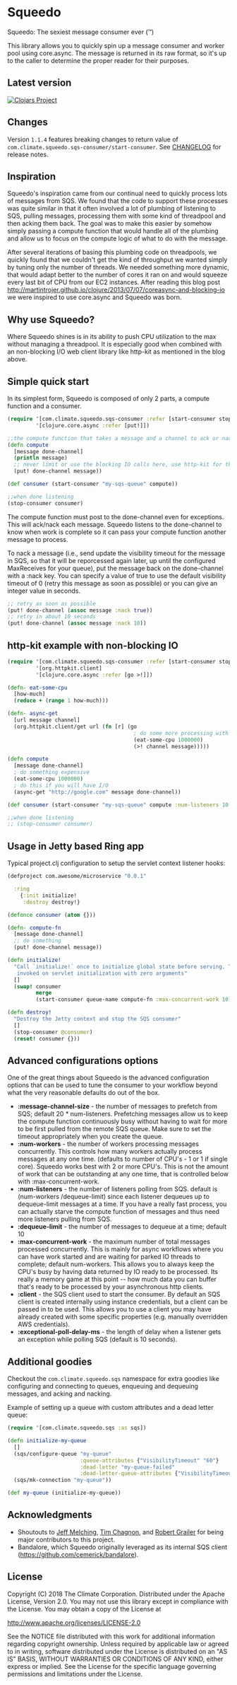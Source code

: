 # Squeedo

Squeedo: The sexiest message consumer ever (™)

This library allows you to quickly spin up a message consumer and worker pool using core.async. The message is returned
in its raw format, so it's up to the caller to determine the proper reader for their purposes.

## Latest version

[![Clojars Project](https://img.shields.io/clojars/v/org.clojars.bgpworks/squeedo.svg)](https://clojars.org/org.clojars.bgpworks/squeedo)

## Changes

Version `1.1.4` features breaking changes to return value of `com.climate.squeedo.sqs-consumer/start-consumer`.
See [CHANGELOG](https://github.com/bgpworks/squeedo/blob/master/CHANGELOG.md) for release notes.

## Inspiration

Squeedo's inspiration came from our continual need to quickly process lots of messages from SQS. We found that the
code to support these processes was quite similar in that it often involved a lot of plumbing of listening to SQS,
pulling messages, processing them with some kind of threadpool and then acking them back. The goal was to make this
easier by somehow simply passing a compute function that would handle all of the plumbing and allow us to focus on
the compute logic of what to do with the message.

After several iterations of basing this plumbing code on threadpools, we quickly found that we couldn't get the kind of
throughput we wanted simply by tuning only the number of threads. We needed something more dynamic, that would adapt
better to the number of cores it ran on and would squeeze every last bit of CPU from our EC2 instances. After reading
this blog post http://martintrojer.github.io/clojure/2013/07/07/coreasync-and-blocking-io we were inspired to use
core.async and Squeedo was born.

## Why use Squeedo?

Where Squeedo shines is in its ability to push CPU utilization to the max without managing a threadpool. It is
especially good when combined with an non-blocking I/O web client library like http-kit as mentioned in the blog above.

## Simple quick start

In its simplest form, Squeedo is composed of only 2 parts, a compute function and a consumer.

```clojure
(require '[com.climate.squeedo.sqs-consumer :refer [start-consumer stop-consumer]]
         '[clojure.core.async :refer [put!]])

;;the compute function that takes a message and a channel to ack or nack on when done with the message
(defn compute
  [message done-channel]
  (println message)
  ;; never limit or use the blocking IO calls here, use http-kit for these calls
  (put! done-channel message))

(def consumer (start-consumer "my-sqs-queue" compute))

;;when done listening
(stop-consumer consumer)
```

The compute function must post to the done-channel even for exceptions. This will ack/nack each message. Squeedo
listens to the done-channel to know when work is complete so it can pass your compute function another message to
process.

To nack a message (i.e., send update the visibility timeout for the message in SQS, so that it will be
reporcessed again later, up until the configured MaxReceives for your queue), put the message back on the done-channel
with a :nack key. You can specify a value of true to use the default visibility timeout of 0 (retry this message as
soon as possible) or you can give an integer value in seconds.

```clojure
;; retry as soon as possible
(put! done-channel (assoc message :nack true))
;; retry in about 10 seconds
(put! done-channel (assoc message :nack 10))
```

## http-kit example with non-blocking IO

``` clojure
(require '[com.climate.squeedo.sqs-consumer :refer [start-consumer stop-consumer]]
         '[org.httpkit.client]
         '[clojure.core.async :refer [go >!]])

(defn- eat-some-cpu
  [how-much]
  (reduce + (range 1 how-much)))

(defn- async-get
  [url message channel]
  (org.httpkit.client/get url (fn [r] (go
                                        ; do some more processing with the response
                                        (eat-some-cpu 1000000)
                                        (>! channel message)))))

(defn compute
  [message done-channel]
  ; do something expensive
  (eat-some-cpu 1000000)
  ; do this if you will have I/O
  (async-get "http://google.com" message done-channel))

(def consumer (start-consumer "my-sqs-queue" compute :num-listeners 10 :max-concurrent-work 50))

;;when done listening
;; (stop-consumer consumer)
```

## Usage in Jetty based Ring app

Typical project.clj configuration to setup the servlet context listener hooks:

``` clojure
(defproject com.awesome/microservice "0.0.1"

  :ring
    {:init initialize!
     :destroy destroy!}
```

``` clojure
(defonce consumer (atom {}))

(defn- compute-fn
  [message done-channel]
  ;; do something
  (put! done-channel message))

(defn initialize!
  "Call `initialize!` once to initialize global state before serving. This fn is
   invoked on servlet initialization with zero arguments"
  []
  (swap! consumer
         merge
         (start-consumer queue-name compute-fn :max-concurrent-work 10)))

(defn destroy!
  "Destroy the Jetty context and stop the SQS consumer"
  []
  (stop-consumer @consumer)
  (reset! consumer {}))
```

## Advanced configurations options

One of the great things about Squeedo is the advanced configuration options that can be used to tune the consumer to
your workflow beyond what the very reasonable defaults do out of the box.

* **:message-channel-size** - the number of messages to prefetch from SQS; default 20 * num-listeners. Prefetching messages allow us to keep the compute function continuously busy without having to wait for more to be first pulled from the remote SQS queue. Make sure to set the timeout appropriately when you create the queue.
* **:num-workers** - the number of workers processing messages concurrently. This controls how many workers actually process messages at any one time. (defaults to number of CPU's - 1 or 1 if single core). Squeedo works best with 2 or more CPU's. This is not the amount of work that can be outstanding at any one time, that is controlled below with :max-concurrent-work.
* **:num-listeners** - the number of listeners polling from SQS. default is (num-workers /dequeue-limit) since each listener dequeues up to dequeue-limit messages at a time. If you have a really fast process, you can actually starve the compute function of messages and thus need more listeners pulling from SQS.
* **:dequeue-limit** - the number of messages to dequeue at a time; default 10
* **:max-concurrent-work** - the maximum number of total messages processed concurrently. This is mainly for async workflows where you can have work started and are waiting for parked IO threads to complete; default num-workers. This allows you to always keep the CPU's busy by having data returned by IO ready to be processed. Its really a memory game at this point -- how much data you can buffer that's ready to be processed by your asynchronous http clients.
* **:client** - the SQS client used to start the consumer. By default an SQS client is created internally using instance credentials, but a client can be passed in to be used. This allows you to use a client you may have already created with some specific properties (e.g. manually overridden AWS credentials).
* **:exceptional-poll-delay-ms** - the length of delay when a listener gets an exception while polling SQS (default is 10 seconds).

## Additional goodies

Checkout the `com.climate.squeedo.sqs` namespace for extra goodies like configuring and connecting to queues,
enqueuing and dequeuing messages, and acking and nacking.

Example of setting up a queue with custom attributes and a dead letter queue:

```clojure
(require '[com.climate.squeedo.sqs :as sqs])

(defn initialize-my-queue
  []
  (sqs/configure-queue "my-queue"
                       :queue-attributes {"VisibilityTimeout" "60"}
                       :dead-letter "my-queue-failed"
                       :dead-letter-queue-attributes {"VisibilityTimeout" "120"})
  (sqs/mk-connection "my-queue"))

(def my-queue (initialize-my-queue))
```

## Acknowledgments

* Shoutouts to [Jeff Melching](https://github.com/jmelching), [Tim Chagnon](https://github.com/tchagnon), and
[Robert Grailer](https://github.com/RobertGrailer) for being major contributors to this project.
* Bandalore, which Squeedo originally leveraged as its internal SQS client (https://github.com/cemerick/bandalore).

## License

Copyright (C) 2018 The Climate Corporation. Distributed under the Apache
License, Version 2.0.  You may not use this library except in compliance with
the License. You may obtain a copy of the License at

   http://www.apache.org/licenses/LICENSE-2.0

See the NOTICE file distributed with this work for additional information
regarding copyright ownership.  Unless required by applicable law or agreed
to in writing, software distributed under the License is distributed on an
"AS IS" BASIS, WITHOUT WARRANTIES OR CONDITIONS OF ANY KIND, either express
or implied.  See the License for the specific language governing permissions
and limitations under the License.

